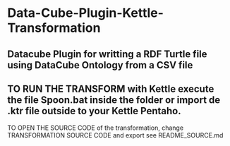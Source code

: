# Data-Cube-Plugin-Kettle-Transformation
Datacube Plugin for writting a RDF Turtle file using DataCube Ontology from a CSV file
----
TO RUN THE TRANSFORM with Kettle execute the file Spoon.bat inside the folder or import de .ktr file outside to your Kettle Pentaho.
----	

TO OPEN THE SOURCE CODE of the transformation, change TRANSFORMATION SOURCE CODE and export see README_SOURCE.md


